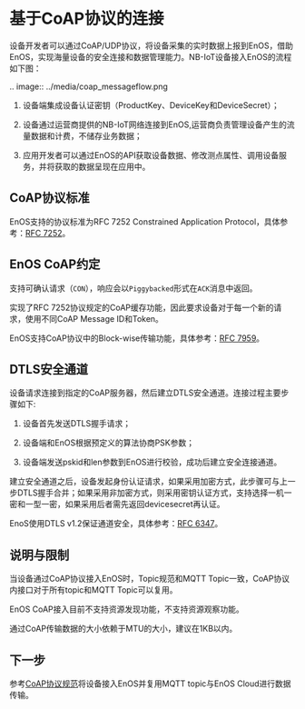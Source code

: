 # 基于CoAP协议的连接

设备开发者可以通过CoAP/UDP协议，将设备采集的实时数据上报到EnOS，借助EnOS，实现海量设备的安全连接和数据管理能力。NB-IoT设备接入EnOS的流程如下图：

.. image:: ../media/coap_messageflow.png

1. 设备端集成设备认证密钥（ProductKey、DeviceKey和DeviceSecret）；

2. 设备通过运营商提供的NB-IoT网络连接到EnOS,运营商负责管理设备产生的流量数据和计费，不储存业务数据；

3. 应用开发者可以通过EnOS的API获取设备数据、修改测点属性、调用设备服务，并将获取的数据呈现在应用中。

## CoAP协议标准

EnOS支持的协议标准为RFC 7252 Constrained Application Protocol，具体参考：[RFC 7252](https://tools.ietf.org/html/rfc7252?spm=a2c4g.11186623.2.12.2e2e3cb88Cjj8L)。

## EnOS CoAP约定

支持可确认请求（`CON`），响应会以`Piggybacked`形式在`ACK`消息中返回。

实现了RFC 7252协议规定的CoAP缓存功能，因此要求设备对于每一个新的请求，使用不同CoAP Message ID和Token。

EnOS支持CoAP协议中的Block-wise传输功能，具体参考：[RFC 7959](https://tools.ietf.org/html/rfc7959)。

## DTLS安全通道

设备请求连接到指定的CoAP服务器，然后建立DTLS安全通道。连接过程主要步骤如下:

1. 设备首先发送DTLS握手请求；

2. 设备端和EnOS根据预定义的算法协商PSK参数；

3. 设备端发送pskid和len参数到EnOS进行校验，成功后建立安全连接通道。

建立安全通道之后，设备发起身份认证请求，如果采用加密方式，此步骤可与上一步DTLS握手合并；如果采用非加密方式，则采用密钥认证方式，支持选择一机一密和一型一密，如果采用后者需先返回devicesecret再认证。

EnoS使用DTLS v1.2保证通道安全，具体参考：[RFC 6347](https://tools.ietf.org/html/rfc6347?spm=a2c4g.11186623.2.13.2e2e3cb88Cjj8L)。


## 说明与限制

当设备通过CoAP协议接入EnOS时，Topic规范和MQTT Topic一致，CoAP协议内接口对于所有topic和MQTT Topic可以复用。

EnOS CoAP接入目前不支持资源发现功能，不支持资源观察功能。

通过CoAP传输数据的大小依赖于MTU的大小，建议在1KB以内。

## 下一步

参考[CoAP协议规范](/docs/device-connection/zh_CN/dev/reference/coap/index)将设备接入EnOS并复用MQTT topic与EnOS Cloud进行数据传输。
